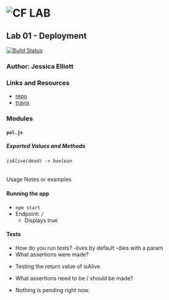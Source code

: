 ![CF](http://i.imgur.com/7v5ASc8.png) LAB
=================================================

## Lab 01 - Deployment
[![Build Status](https://travis-ci.com/pnwjce/401-Lab-01.svg?branch=master)](https://travis-ci.com/pnwjce/401-Lab-01)


### Author: Jessica Elliott


### Links and Resources
* [repo](https://github.com/pnwjce/401-Lab-01)
* [travis](https://travis-ci.com/pnwjce/401-Lab-01)



### Modules
#### `pol.js`


##### Exported Values and Methods
###### `isAlive(dead) -> boolean`


Usage Notes or examples

#### Running the app
* `npm start`
* Endpoint: `/`
  * Displays true
  
#### Tests
* How do you run tests?
  -lives by default
  -dies with a param
* What assertions were made?
 - Testing the return value of isAlive
* What assertions need to be / should be made?
 - Nothing is pending right now.